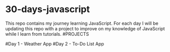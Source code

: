 # 30-days-javascript
This repo contains my journey learning JavaScript.
For each day I will be updating this repo with a project to improve on my knowledge of JavaScript while I learn from tutorials.
#PROJECTS

#Day 1 - Weather App
#Day 2 - To-Do List App